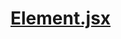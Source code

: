 

<!-- Start www/mocks/Element.jsx -->

# [Element.jsx](Element.jsx)

<!-- End www/mocks/Element.jsx -->

